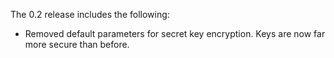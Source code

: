 The 0.2 release includes the following:

* Removed default parameters for secret key encryption.   Keys are now far more secure than before.
